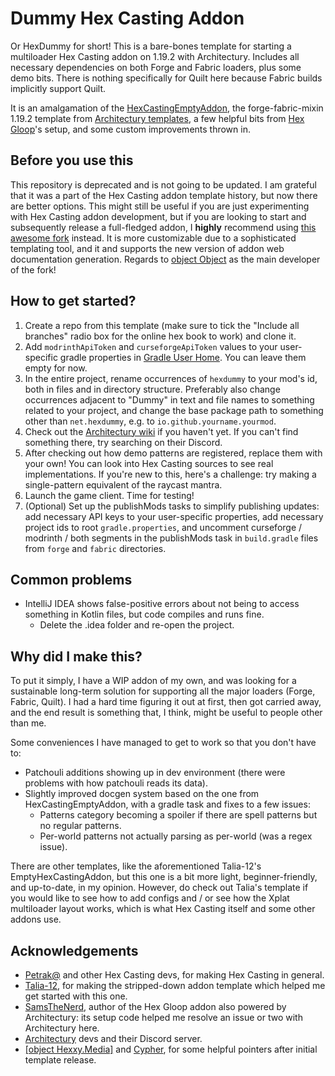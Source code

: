 # Dummy Hex Casting Addon

Or HexDummy for short! This is a bare-bones template for starting a multiloader Hex Casting addon on
1.19.2 with Architectury. Includes all necessary dependencies on both Forge and Fabric loaders, plus some demo
bits. There is nothing specifically for Quilt here because Fabric builds implicitly support Quilt.

It is an amalgamation of the [HexCastingEmptyAddon](https://github.com/Talia-12/EmptyHexCastingAddon),
the forge-fabric-mixin 1.19.2 template
from [Architectury templates](https://github.com/architectury/architectury-templates), a few helpful bits from
[Hex Gloop](https://github.com/SamsTheNerd/HexGloop)'s setup, and some custom improvements thrown in.

## Before you use this
This repository is deprecated and is not going to be updated. I am grateful that it was a part of the Hex Casting addon template history, but now there are better options. This might still be useful if you are just experimenting with Hex Casting addon development, but if you are looking to start and subsequently release a full-fledged addon, I **highly** recommend using [this awesome fork](https://github.com/FallingColors/hexdummy) instead. It is more customizable due to a sophisticated templating tool, and it and supports the new version of addon web documentation generation. Regards to [object Object](https://github.com/object-Object) as the main developer of the fork!

## How to get started?

1. Create a repo from this template (make sure to tick the "Include all branches" radio box for the online hex
   book to work) and clone it.
2. Add `modrinthApiToken` and `curseforgeApiToken` values to your user-specific gradle properties
   in [Gradle User Home](https://docs.gradle.org/current/userguide/directory_layout.html#dir:gradle_user_home).
   You can leave them empty for now.
3. In the entire project, rename occurrences of `hexdummy` to your mod's id, both in files and in directory structure.
   Preferably also change occurrences adjacent to "Dummy" in text and file names to something related to your
   project, and change the base package path to something other than `net.hexdummy`, e.g.
   to `io.github.yourname.yourmod`.
3. Check out the [Architectury wiki](https://docs.architectury.dev/start) if you haven't yet. If you can't find
   something there, try searching on their Discord.
4. After checking out how demo patterns are registered, replace them with your own! You can look into Hex Casting
   sources to see real implementations. If you're new to this,
   here's a challenge: try making a single-pattern equivalent of the raycast mantra.
5. Launch the game client. Time for testing!
6. (Optional) Set up the publishMods tasks to simplify publishing updates: add necessary API keys to your
   user-specific properties, add necessary project ids to root `gradle.properties`, and uncomment
   curseforge / modrinth / both segments in the publishMods task in `build.gradle` files from `forge` and 
   `fabric` directories.

## Common problems

- IntelliJ IDEA shows false-positive errors about not being to access something in Kotlin files, but code compiles and
  runs fine.
    - Delete the .idea folder and re-open the project.

## Why did I make this?

To put it simply, I have a WIP addon of my own, and was looking for a sustainable long-term solution for supporting all the major loaders (Forge,
Fabric, Quilt). I had a hard time figuring it out at first, then got carried away, and the end result is something
that, I think, might be useful to people other than me.

Some conveniences I have managed to get to work so that you don't have to:

- Patchouli additions showing up in dev environment (there were problems with how patchouli reads its data).
- Slightly improved docgen system based on the one from HexCastingEmptyAddon, with a gradle task and fixes to a few
  issues:
    - Patterns category becoming a spoiler if there are spell patterns but no regular patterns.
    - Per-world patterns not actually parsing as per-world (was a regex issue).

There are other templates, like the aforementioned Talia-12's EmptyHexCastingAddon, but this one is a bit more
light, beginner-friendly, and up-to-date, in my opinion. However, do check out Talia's template if you would like
to see how to add configs and / or see how the Xplat multiloader layout works, which is what Hex Casting
itself and some other addons use.

## Acknowledgements

- [Petrak@](https://github.com/gamma-delta) and other Hex Casting devs, for making Hex Casting in general.
- [Talia-12](https://github.com/Talia-12), for making the stripped-down addon template which helped me get started
  with this one.
- [SamsTheNerd](https://github.com/SamsTheNerd), author of the Hex Gloop addon also powered by Architectury: its
  setup code helped me resolve an issue or two with Architectury here.
- [Architectury](https://github.com/architectury) devs and their Discord server.
- [\[object Hexxy.Media\]](https://github.com/object-Object) and [Cypher](https://github.com/Cypher121), for some
  helpful pointers after initial template release.
